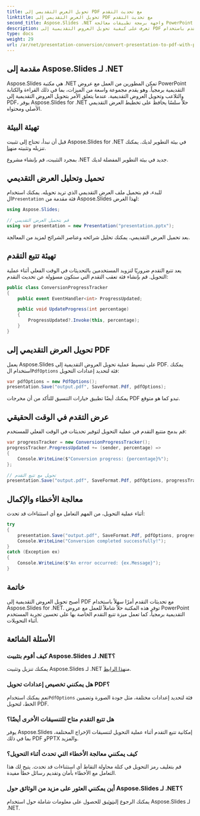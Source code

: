 ```yaml
---
title: تحويل العرض التقديمي إلى PDF مع تحديث التقدم
linktitle: تحويل العرض التقديمي إلى PDF مع تحديث التقدم
second_title: Aspose.Slides .NET واجهة برمجة تطبيقات معالجة PowerPoint
description: تعرف على كيفية تحويل العروض التقديمية إلى PDF مع تحديثات التقدم باستخدام Aspose.Slides for .NET. دليل خطوة بخطوة مع كود المصدر متضمن.
type: docs
weight: 29
url: /ar/net/presentation-conversion/convert-presentation-to-pdf-with-progress-update/
---
```


## مقدمة إلى Aspose.Slides لـ .NET

Aspose.Slides هي مكتبة .NET تمكن المطورين من العمل مع عروض PowerPoint التقديمية برمجياً. وهو يقدم مجموعة واسعة من الميزات، بما في ذلك القراءة والكتابة والتلاعب وتحويل العروض التقديمية. عندما يتعلق الأمر بتحويل العروض التقديمية إلى PDF، يوفر Aspose.Slides for .NET حلاً سلسًا يحافظ على تخطيط العرض التقديمي الأصلي ومحتواه.

## تهيئة البيئة

قبل أن نبدأ، تحتاج إلى تثبيت Aspose.Slides for .NET في بيئة التطوير لديك. يمكنك تنزيله وتثبيته من[هنا](https://releases.aspose.com/slides/net/).

بمجرد التثبيت، قم بإنشاء مشروع .NET جديد في بيئة التطوير المفضلة لديك.

## تحميل وتحليل العرض التقديمي

 للبدء، قم بتحميل ملف العرض التقديمي الذي تريد تحويله. يمكنك استخدام ال`Presentation` فئة مقدمة من Aspose.Slides لهذا الغرض:

```csharp
using Aspose.Slides;

// قم بتحميل العرض التقديمي
using var presentation = new Presentation("presentation.pptx");
```

بعد تحميل العرض التقديمي، يمكنك تحليل شرائحه وعناصر الشرائح لمزيد من المعالجة.

## تهيئة تتبع التقدم

يعد تتبع التقدم ضروريًا لتزويد المستخدمين بالتحديثات في الوقت الفعلي أثناء عملية التحويل. قم بإنشاء فئة تعقب التقدم التي ستكون مسؤولة عن تحديث التقدم:

```csharp
public class ConversionProgressTracker
{
    public event EventHandler<int> ProgressUpdated;

    public void UpdateProgress(int percentage)
    {
        ProgressUpdated?.Invoke(this, percentage);
    }
}
```

## تحويل العرض التقديمي إلى PDF

 يعمل Aspose.Slides على تبسيط عملية تحويل العروض التقديمية إلى PDF. يمكنك استخدام ال`PdfOptions` فئة لتحديد إعدادات التحويل:

```csharp
var pdfOptions = new PdfOptions();
presentation.Save("output.pdf", SaveFormat.Pdf, pdfOptions);
```

يمكنك أيضًا تطبيق خيارات التنسيق للتأكد من أن مخرجات PDF تبدو كما هو متوقع.

## عرض التقدم في الوقت الحقيقي

قم بدمج متتبع التقدم في عملية التحويل لتوفير تحديثات في الوقت الفعلي للمستخدم:

```csharp
var progressTracker = new ConversionProgressTracker();
progressTracker.ProgressUpdated += (sender, percentage) =>
{
    Console.WriteLine($"Conversion progress: {percentage}%");
};

// تحويل مع تتبع التقدم
presentation.Save("output.pdf", SaveFormat.Pdf, pdfOptions, progressTracker);
```

## معالجة الأخطاء والإكمال

أثناء عملية التحويل، من المهم التعامل مع أي استثناءات قد تحدث:

```csharp
try
{
    presentation.Save("output.pdf", SaveFormat.Pdf, pdfOptions, progressTracker);
    Console.WriteLine("Conversion completed successfully!");
}
catch (Exception ex)
{
    Console.WriteLine($"An error occurred: {ex.Message}");
}
```

## خاتمة

أصبح تحويل العروض التقديمية إلى PDF مع تحديثات التقدم أمرًا سهلاً باستخدام Aspose.Slides for .NET. توفر هذه المكتبة حلاً شاملاً للعمل مع عروض PowerPoint التقديمية برمجياً، كما تعمل ميزة تتبع التقدم الخاصة بها على تحسين تجربة المستخدم أثناء التحويلات.

## الأسئلة الشائعة

### كيف أقوم بتثبيت Aspose.Slides لـ .NET؟

 يمكنك تنزيل وتثبيت Aspose.Slides لـ .NET من[هذا الرابط](https://releases.aspose.com/slides/net/).

### هل يمكنني تخصيص إعدادات تحويل PDF؟

 نعم يمكنك استخدام`PdfOptions` فئة لتحديد إعدادات مختلفة، مثل جودة الصورة وتضمين الخط، لتحويل PDF.

### هل تتبع التقدم متاح للتنسيقات الأخرى أيضًا؟

يوفر Aspose.Slides إمكانية تتبع التقدم أثناء عملية التحويل لتنسيقات الإخراج المختلفة، بما في ذلك PDF وPPTX والمزيد.

### كيف يمكنني معالجة الأخطاء التي تحدث أثناء التحويل؟

قم بتغليف رمز التحويل في كتلة محاولة التقاط أي استثناءات قد تحدث. يتيح لك هذا التعامل مع الأخطاء بأمان وتقديم رسائل خطأ مفيدة.

### أين يمكنني العثور على مزيد من الوثائق حول Aspose.Slides لـ .NET؟

 يمكنك الرجوع إلى[توثيق](https://reference.aspose.com/slides/net/) للحصول على معلومات شاملة حول استخدام Aspose.Slides لـ .NET.